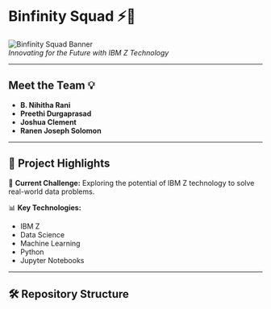 # Binfinity Squad ⚡🚀

![Binfinity Squad Banner](https://github.com/path-to-your-image)  
*Innovating for the Future with IBM Z Technology*

---

## Meet the Team 💡

- **B. Nihitha Rani**
- **Preethi Durgaprasad**
- **Joshua Clement**
- **Ranen Joseph Solomon**

---

## 🌟 Project Highlights

🔧 **Current Challenge:** Exploring the potential of IBM Z technology to solve real-world data problems.

📊 **Key Technologies:**  
- IBM Z  
- Data Science  
- Machine Learning  
- Python  
- Jupyter Notebooks  

---

## 🛠️ Repository Structure

